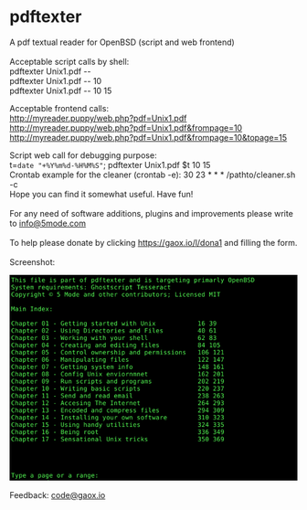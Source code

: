 # pdftexter
A pdf textual reader for OpenBSD (script and web frontend) 
<br><br>
Acceptable script calls by shell:
<br>
pdftexter Unix1.pdf --    
pdftexter Unix1.pdf -- 10  
pdftexter Unix1.pdf -- 10 15  

Acceptable frontend calls:
<br>
http://myreader.puppy/web.php?pdf=Unix1.pdf    
http://myreader.puppy/web.php?pdf=Unix1.pdf&frompage=10  
http://myreader.puppy/web.php?pdf=Unix1.pdf&frompage=10&topage=15  

Script web call for debugging purpose:
<br>
t=`date "+%Y%m%d-%H%M%S"`; pdftexter Unix1.pdf $t 10 15
<br>
Crontab example for the cleaner (crontab -e):
30 23 * * * /pathto/cleaner.sh -c
<br>
Hope you can find it somewhat useful. Have fun!  
<br>
For any need of software additions, plugins and improvements please write to <a href="mailto:info@5mode.com">info@5mode.com</a>    
<br>
To help please donate by clicking <a href="https://gaox.io/l/dona1">https://gaox.io/l/dona1</a> and filling the form.   
<br>
Screenshot:  

<img src="screenshot1.png">

Feedback: <a href="mailto:code@gaox.io">code@gaox.io</a>
